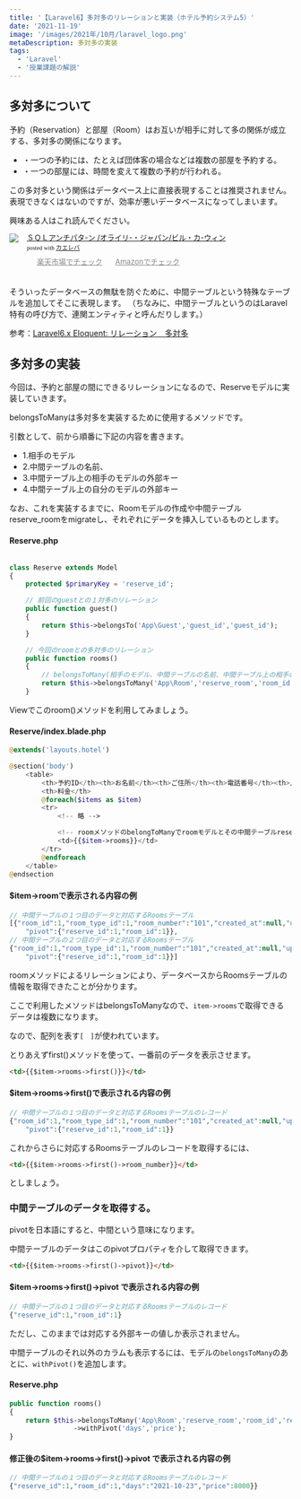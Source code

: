 ```yaml
---
title: '【Laravel6】多対多のリレーションと実装（ホテル予約システム5）'
date: '2021-11-19'
image: '/images/2021年/10月/laravel_logo.png'
metaDescription: 多対多の実装
tags:
  - 'Laravel'
  - '授業課題の解説'
---
```


## 多対多について

予約（Reservation）と部屋（Room）はお互いが相手に対して多の関係が成立する、<bold>多対多</bold>の関係になります。
- ・一つの予約には、たとえば団体客の場合などは複数の部屋を予約する。
- ・一つの部屋には、時間を変えて複数の予約が行われる。

この多対多という関係はデータベース上に直接表現することは推奨されません。表現できなくはないのですが、効率が悪いデータベースになってしまいます。

興味ある人はこれ読んでください。
<div class="kaerebalink-box" style="text-align:left;padding-bottom:20px;font-size:small;zoom: 1;overflow: hidden;"><div class="kaerebalink-image" style="float:left;margin:0 15px 10px 0;"><a href="https://hb.afl.rakuten.co.jp/hgc/g0000019.bsg2d228.g0000019.bsg2eb1d/kaereba_main_20211014000743716?pc=https%3A%2F%2Fproduct.rakuten.co.jp%2Fproduct%2F-%2F155d07bf69f979c71f1b91bcb99d241a%2F&m=http%3A%2F%2Fm.product.rakuten.co.jp%2Fproduct%2F155d07bf69f979c71f1b91bcb99d241a%2F" target="_blank" rel="nofollow" ><img src="https://thumbnail.image.rakuten.co.jp/ran/img/2001/0009/784/873/115/894/20010009784873115894_1.jpg?_ex=320x320" style="border: none;" /></a></div><div class="kaerebalink-info" style="line-height:120%;zoom: 1;overflow: hidden;"><div class="kaerebalink-name" style="margin-bottom:10px;line-height:120%"><a href="https://hb.afl.rakuten.co.jp/hgc/g0000019.bsg2d228.g0000019.bsg2eb1d/kaereba_main_20211014000743716?pc=https%3A%2F%2Fproduct.rakuten.co.jp%2Fproduct%2F-%2F155d07bf69f979c71f1b91bcb99d241a%2F&m=http%3A%2F%2Fm.product.rakuten.co.jp%2Fproduct%2F155d07bf69f979c71f1b91bcb99d241a%2F" target="_blank" rel="nofollow" >ＳＱＬアンチパタ-ン   /オライリ-・ジャパン/ビル・カ-ウィン</a><div class="kaerebalink-powered-date" style="font-size:8pt;margin-top:5px;font-family:verdana;line-height:120%">posted with <a href="https://kaereba.com" rel="nofollow" target="_blank">カエレバ</a></div></div><div class="kaerebalink-detail" style="margin-bottom:5px;"></div><div class="kaerebalink-link1" style="margin-top:10px;opacity: .50;filter: alpha(opacity=50);-ms-filter: "alpha(opacity=50)";-khtml-opacity: .50;-moz-opacity: .50;"><div class="shoplinkrakuten" style="display:inline;margin-right:5px;background: url('//img.yomereba.com/kl.gif') 0 -50px no-repeat;padding: 2px 0 2px 18px;white-space: nowrap;"><a href="https://hb.afl.rakuten.co.jp/hgc/g0000019.bsg2d228.g0000019.bsg2eb1d/kaereba_main_20211014000743716?pc=https%3A%2F%2Fproduct.rakuten.co.jp%2Fproduct%2F-%2F155d07bf69f979c71f1b91bcb99d241a%2F&m=http%3A%2F%2Fm.product.rakuten.co.jp%2Fproduct%2F155d07bf69f979c71f1b91bcb99d241a%2F" target="_blank" rel="nofollow" >楽天市場でチェック</a></div><div class="shoplinkamazon" style="display:inline;margin-right:5px;background: url('//img.yomereba.com/kl.gif') 0 0 no-repeat;padding: 2px 0 2px 18px;white-space: nowrap;"><a href="https://www.amazon.co.jp/gp/search?keywords=sql%E3%82%A2%E3%83%B3%E3%83%81%E3%83%91%E3%82%BF%E3%83%BC%E3%83%B3&__mk_ja_JP=%E3%82%AB%E3%82%BF%E3%82%AB%E3%83%8A&tag=blogtukki-22" target="_blank" rel="nofollow" >Amazonでチェック</a></div></div></div><div class="booklink-footer" style="clear: left"></div></div>


そういったデータベースの無駄を防ぐために、<red><bold>中間テーブル</bold></red>という特殊なテーブルを追加してそこに表現します。
（ちなみに、中間テーブルというのはLaravel特有の呼び方で、<bold>連関エンティティ</bold>と呼んだりします。）


参考：[Laravel6.x Eloquent: リレーション　多対多](https://readouble.com/laravel/6.x/ja/eloquent-relationships.html#many-to-many)


## 多対多の実装

今回は、予約と部屋の間にできるリレーションになるので、Reserveモデルに実装していきます。

<red><bold>belongsToMany</bold></red>は多対多を実装するために使用するメソッドです。

引数として、前から順番に下記の内容を書きます。

- 1.相手のモデル
- 2.中間テーブルの名前、
- 3.中間テーブル上の相手のモデルの外部キー
- 4.中間テーブル上の自分のモデルの外部キー

なお、これを実装するまでに、<bold>Roomモデルの作成や中間テーブルreserve_roomをmigrateし、それぞれにデータを挿入しているもの</bold>とします。


#### Reserve.php
```php

class Reserve extends Model
{
    protected $primaryKey = 'reserve_id';

    // 前回のguestとの１対多のリレーション
    public function guest()
    {
        return $this->belongsTo('App\Guest','guest_id','guest_id');
    }

    // 今回のroomとの多対多のリレーション
    public function rooms()
    {
        // belongsToMany(相手のモデル、中間テーブルの名前、中間テーブル上の相手のモデルの外部キー、中間テーブル上の自分のモデルの外部キー)
        return $this->belongsToMany('App\Room','reserve_room','room_id','reserve_id')
    }
```

Viewでこのroom()メソッドを利用してみましょう。

#### Reserve/index.blade.php
```php
@extends('layouts.hotel')

@section('body')
    <table>
        <th>予約ID</th><th>お名前</th><th>ご住所</th><th>電話番号</th><th>人数</th><th>チェックイン日</th><th>チェックアウト日</th>
        <th>料金</th>
        @foreach($items as $item)
        <tr>
            <!-- 略 -->

            <!-- roomメソッドのbelongToManyでroomモデルとその中間テーブルreserve_roomテーブルにアクセス  -->
            <td>{{$item->rooms}}</td>
        </tr>
        @endforeach
    </table>
@endsection

```
#### $item->roomで表示される内容の例
```php
// 中間テーブルの１つ目のデータと対応するRoomsテーブル
[{"room_id":1,"room_type_id":1,"room_number":"101","created_at":null,"updated_at":null,
    "pivot":{"reserve_id":1,"room_id":1}},
// 中間テーブルの２つ目のデータと対応するRoomsテーブル
{"room_id":1,"room_type_id":1,"room_number":"101","created_at":null,"updated_at":null,
    "pivot":{"reserve_id":1,"room_id":1}}]
```

roomメソッドによるリレーションにより、データベースからRoomsテーブルの情報を取得できたことが分かります。

ここで利用したメソッドはbelongsTo<bold>Many</bold>なので、<code>item->rooms</code>で取得できるデータは<bold>複数</bold>になります。

なので、配列を表す<code>[　]</code>が使われています。

とりあえず<red>first()メソッド</red>を使って、一番前のデータを表示させます。

```html
<td>{{$item->rooms->first()}}</td>
```
#### $item->rooms->first()で表示される内容の例
```php
// 中間テーブルの１つ目のデータと対応するRoomsテーブルのレコード
{"room_id":1,"room_type_id":1,"room_number":"101","created_at":null,"updated_at":null,
    "pivot":{"reserve_id":1,"room_id":1}}
```

これからさらに対応するRoomsテーブルのレコードを取得するには、

```html
<td>{{$item->rooms->first()->room_number}}</td>
```

としましょう。

### 中間テーブルのデータを取得する。
<red>pivot</red>を日本語にすると、<bold>中間</bold>という意味になります。

中間テーブルのデータはこのpivotプロパティを介して取得できます。

```html
<td>{{$item->rooms->first()->pivot}}</td>
```
#### $item->rooms->first()->pivot で表示される内容の例
```php
// 中間テーブルの１つ目のデータと対応するRoomsテーブルのレコード
{"reserve_id":1,"room_id":1}
```

ただし、このままでは対応する外部キーの値しか表示されません。

中間テーブルのそれ以外のカラムも表示するには、モデルの<code>belongsToMany</code>のあとに、<code>withPivot()</code>を追加します。

#### Reserve.php
```php
public function rooms()
{
    return $this->belongsToMany('App\Room','reserve_room','room_id','reserve_id')
                ->withPivot('days','price');
}
```
#### 修正後の$item->rooms->first()->pivot で表示される内容の例
```php
// 中間テーブルの１つ目のデータと対応するRoomsテーブルのレコード
{"reserve_id":1,"room_id":1,"days":"2021-10-23","price":8000}}
```
